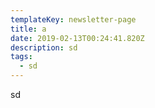 ```yaml
---
templateKey: newsletter-page
title: a
date: 2019-02-13T00:24:41.820Z
description: sd
tags:
  - sd
---
```

sd
